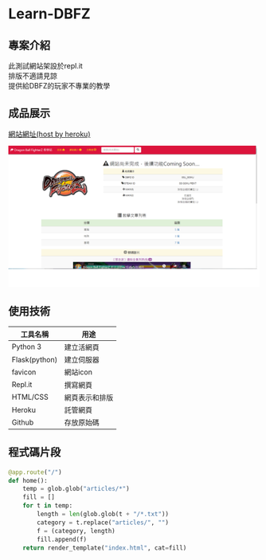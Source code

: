 # Learn-DBFZ

## 專案介紹

此測試網站架設於repl.it  <br>
排版不適請見諒  <br>
提供給DBFZ的玩家不專業的教學
## 成品展示

[網站網址(host by heroku)](learndbfz.herokuapp.com)

![](https://github.com/gordon0724/DBFZ-Tech/raw/master/index.png)

## 使用技術

工具名稱 | 用途
---------|----------
Python 3 | 建立活網頁
Flask(python) | 建立伺服器
favicon | 網站icon
Repl.it | 撰寫網頁
HTML/CSS  | 網頁表示和排版
Heroku   | 託管網頁
Github   | 存放原始碼

## 程式碼片段

```python
@app.route("/")
def home():
    temp = glob.glob("articles/*")
    fill = []
    for t in temp:
        length = len(glob.glob(t + "/*.txt"))
        category = t.replace("articles/", "")
        f = (category, length)
        fill.append(f)
    return render_template("index.html", cat=fill)

```

